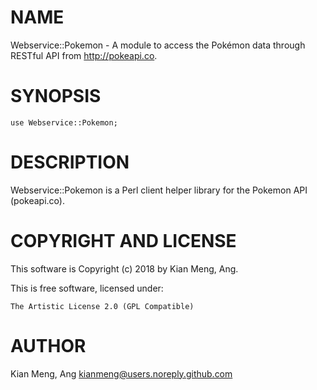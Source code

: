 # NAME

Webservice::Pokemon - A module to access the Pokémon data through RESTful API
from http://pokeapi.co.

# SYNOPSIS

    use Webservice::Pokemon;

# DESCRIPTION

Webservice::Pokemon is a Perl client helper library for the Pokemon API (pokeapi.co).

# COPYRIGHT AND LICENSE

This software is Copyright (c) 2018 by Kian Meng, Ang.

This is free software, licensed under:

    The Artistic License 2.0 (GPL Compatible)

# AUTHOR

Kian Meng, Ang <kianmeng@users.noreply.github.com>
